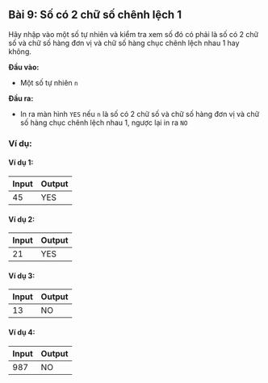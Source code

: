 ## Bài 9: Số có 2 chữ số chênh lệch 1

Hãy nhập vào một số tự nhiên và kiểm tra xem số đó có phải là số có 2 chữ số và chữ số hàng đơn vị và chữ số hàng chục chênh lệch nhau 1 hay không.<br>

**Đầu vào:**

- Một số tự nhiên `n`

**Đầu ra:**

- In ra màn hình `YES` nếu `n` là số có 2 chữ số và chữ số hàng đơn vị và chữ số hàng chục chênh lệch nhau 1, ngược lại in ra `NO`

### Ví dụ:

#### Ví dụ 1:

| Input | Output                  |
|-------|-------------------------|
| 45    | YES                     |

#### Ví dụ 2:

| Input | Output                  |
|-------|-------------------------|
| 21    | YES                     |

#### Ví dụ 3:

| Input | Output                  |
|-------|-------------------------|
| 13    | NO                     |

#### Ví dụ 4:

| Input | Output                  |
|-------|-------------------------|
| 987     | NO                      |